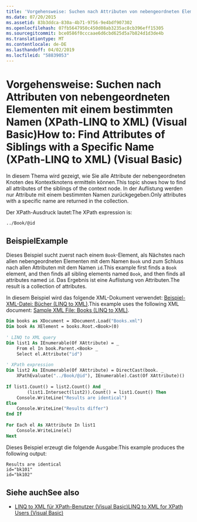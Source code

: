 ```yaml
---
title: 'Vorgehensweise: Suchen nach Attributen von nebengeordneten Elementen mit einem bestimmten Namen (XPath-LINQ to XML) (Visual Basic)'
ms.date: 07/20/2015
ms.assetid: 83b3ddca-830a-4b71-9756-9e4bdf907302
ms.openlocfilehash: 07fb5647950c450d08ab3235ac8cb396eff15305
ms.sourcegitcommit: bce0586f0cccaae6d6cbd625d5a7b824d1d3de4b
ms.translationtype: MT
ms.contentlocale: de-DE
ms.lasthandoff: 04/02/2019
ms.locfileid: "58839053"
---
```

# <a name="how-to-find-attributes-of-siblings-with-a-specific-name-xpath-linq-to-xml-visual-basic"></a><span data-ttu-id="ee848-102">Vorgehensweise: Suchen nach Attributen von nebengeordneten Elementen mit einem bestimmten Namen (XPath-LINQ to XML) (Visual Basic)</span><span class="sxs-lookup"><span data-stu-id="ee848-102">How to: Find Attributes of Siblings with a Specific Name (XPath-LINQ to XML) (Visual Basic)</span></span>
<span data-ttu-id="ee848-103">In diesem Thema wird gezeigt, wie Sie alle Attribute der nebengeordneten Knoten des Kontextknotens ermitteln können.</span><span class="sxs-lookup"><span data-stu-id="ee848-103">This topic shows how to find all attributes of the siblings of the context node.</span></span> <span data-ttu-id="ee848-104">In der Auflistung werden nur Attribute mit einem bestimmten Namen zurückgegeben.</span><span class="sxs-lookup"><span data-stu-id="ee848-104">Only attributes with a specific name are returned in the collection.</span></span>  
  
 <span data-ttu-id="ee848-105">Der XPath-Ausdruck lautet:</span><span class="sxs-lookup"><span data-stu-id="ee848-105">The XPath expression is:</span></span>  
  
 `../Book/@id`  
  
## <a name="example"></a><span data-ttu-id="ee848-106">Beispiel</span><span class="sxs-lookup"><span data-stu-id="ee848-106">Example</span></span>  
 <span data-ttu-id="ee848-107">Dieses Beispiel sucht zuerst nach einem `Book`-Element, als Nächstes nach allen nebengeordneten Elementen mit dem Namen `Book` und zum Schluss nach allen Attributen mit dem Namen `id`.</span><span class="sxs-lookup"><span data-stu-id="ee848-107">This example first finds a `Book` element, and then finds all sibling elements named `Book`, and then finds all attributes named `id`.</span></span> <span data-ttu-id="ee848-108">Das Ergebnis ist eine Auflistung von Attributen.</span><span class="sxs-lookup"><span data-stu-id="ee848-108">The result is a collection of attributes.</span></span>  
  
 <span data-ttu-id="ee848-109">In diesem Beispiel wird das folgende XML-Dokument verwendet: [Beispiel-XML-Datei: Bücher (LINQ to XML)](../../../../visual-basic/programming-guide/concepts/linq/sample-xml-file-books-linq-to-xml.md).</span><span class="sxs-lookup"><span data-stu-id="ee848-109">This example uses the following XML document: [Sample XML File: Books (LINQ to XML)](../../../../visual-basic/programming-guide/concepts/linq/sample-xml-file-books-linq-to-xml.md).</span></span>  
  
```vb  
Dim books as XDocument = XDocument.Load("Books.xml")  
Dim book As XElement = books.Root.<Book>(0)  
  
' LINQ to XML query  
Dim list1 As IEnumerable(Of XAttribute) = _  
    From el In book.Parent.<Book> _  
    Select el.Attribute("id")  
  
' XPath expression  
Dim list2 As IEnumerable(Of XAttribute) = DirectCast(book. _  
    XPathEvaluate("../Book/@id"), IEnumerable).Cast(Of XAttribute)()  
  
If list1.Count() = list2.Count() And _  
        (list1.Intersect(list2)).Count() = list1.Count() Then  
    Console.WriteLine("Results are identical")  
Else  
    Console.WriteLine("Results differ")  
End If  
  
For Each el As XAttribute In list1  
    Console.WriteLine(el)  
Next  
```  
  
 <span data-ttu-id="ee848-110">Dieses Beispiel erzeugt die folgende Ausgabe:</span><span class="sxs-lookup"><span data-stu-id="ee848-110">This example produces the following output:</span></span>  
  
```  
Results are identical  
id="bk101"  
id="bk102"  
```  
  
## <a name="see-also"></a><span data-ttu-id="ee848-111">Siehe auch</span><span class="sxs-lookup"><span data-stu-id="ee848-111">See also</span></span>

- [<span data-ttu-id="ee848-112">LINQ to XML für XPath-Benutzer (Visual Basic)</span><span class="sxs-lookup"><span data-stu-id="ee848-112">LINQ to XML for XPath Users (Visual Basic)</span></span>](../../../../visual-basic/programming-guide/concepts/linq/linq-to-xml-for-xpath-users.md)
